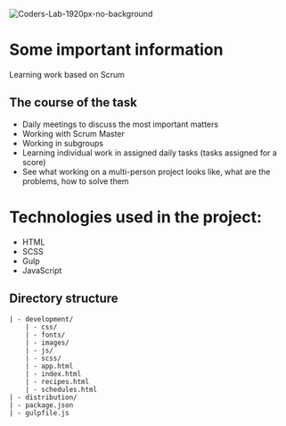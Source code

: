![Coders-Lab-1920px-no-background](https://user-images.githubusercontent.com/152855/73064373-5ed69780-3ea1-11ea-8a71-3d370a5e7dd8.png)

# Some important information

Learning work based on Scrum

## The course of the task

- Daily meetings to discuss the most important matters
- Working with Scrum Master
- Working in subgroups
- Learning individual work in assigned daily tasks (tasks assigned for a score)
- See what working on a multi-person project looks like, what are the problems, how to solve them

# Technologies used in the project:

- HTML
- SCSS
- Gulp
- JavaScript


## Directory structure
```
| - development/
	| - css/      
	| - fonts/
	| - images/  
	| - js/
	| - scss/
	| - app.html  
	| - index.html  
	| - recipes.html    
	| - schedules.html
| - distribution/
| - package.json
| - gulpfile.js
```
